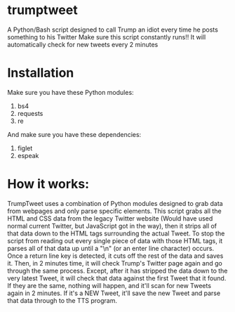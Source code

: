 # trumptweet
A Python/Bash script designed to call Trump an idiot every time he posts something to his Twitter
Make sure this script constantly runs!! It will automatically check for new tweets every 2 minutes

# Installation
Make sure you have these Python modules:
1. bs4
2. requests
3. re

And make sure you have these dependencies:
1. figlet
2. espeak

# How it works:
TrumpTweet uses a combination of Python modules designed to grab data from webpages and only parse specific elements.
This script grabs all the HTML and CSS data from the legacy Twitter website (Would have used normal current Twitter, but JavaScript got in the way), then it strips all of that data down to the HTML tags surrounding the actual Tweet.
To stop the script from reading out every single piece of data with those HTML tags, it parses all of that data up until a "\n" (or an enter line character) occurs. 
Once a return line key is detected, it cuts off the rest of the data and saves it. Then, in 2 minutes time, it will check Trump's Twitter page again and go through the same process.
Except, after it has stripped the data down to the very latest Tweet, it will check that data against the first Tweet that it found. If they are the same, nothing will happen, and it'll scan for new Tweets again in 2 minutes.
If it's a NEW Tweet, it'll save the new Tweet and parse that data through to the TTS program.


